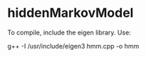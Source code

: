 # hiddenMarkovModel

To compile, include the eigen library. Use:

g++ -I /usr/include/eigen3 hmm.cpp -o hmm